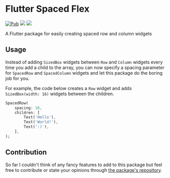 # Flutter Spaced Flex

[![Pub](https://img.shields.io/pub/v/spaced_flex.svg?style=popout)](https://pub.dartlang.org/packages/spaced_flex)
[![](https://img.shields.io/badge/github-rasitayaz-red)](https://github.com/rasitayaz)
[![](https://img.shields.io/badge/buy&nbsp;me&nbsp;a&nbsp;coffee-donate-blue)](https://www.buymeacoffee.com/RasitAyaz)

A Flutter package for easily creating spaced row and column widgets

## Usage

Instead of adding `SizedBox` widgets between `Row` and `Column` widgets every time you add a child to the array, you can now specify a spacing parameter for `SpacedRow` and `SpacedColumn` widgets and let this package do the boring job for you.

For example, the code below creates a `Row` widget and adds `SizedBox(width: 16)` widgets between the children.

```dart
SpacedRow(
    spacing: 16,
    children: [
        Text('Hello'),
        Text('World!'),
        Text(':)'),
    ],
);
```

## Contribution

So far I couldn't think of any fancy features to add to this package but feel free to contribute or state your opinions through [the package's repository](https://github.com/rasitayaz/flutter-spaced-flex).